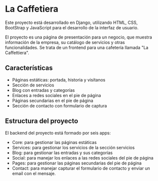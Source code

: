 # La Caffetiera

Este proyecto está desarrollado en Django, utilizando HTML, CSS, BootStrap y JavaScript para el desarrollo de la interfaz de usuario.

El proyecto es una página de presentación para un negocio, que muestra información de la empresa, su catálogo de servicios y otras funcionalidades. Se trata de un frontend para una cafetería llamada "La Caffettiera".

## Características

- Páginas estáticas: portada, historia y visítanos
- Sección de servicios
- Blog con entradas y categorías
- Enlaces a redes sociales en el pie de página
- Páginas secundarias en el pie de página
- Sección de contacto con formulario de captura

## Estructura del proyecto

El backend del proyecto está formado por seis apps:

- Core: para gestionar las páginas estáticas
- Services: para gestionar los servicios de la sección servicios
- Blog: para gestionar las entradas y sus categorías
- Social: para manejar los enlaces a las redes sociales del pie de página
- Pages: para gestionar las páginas secundarias del pie de página
- Contact: para manejar capturar el formulario de contacto y enviar un email con el mensaje.

